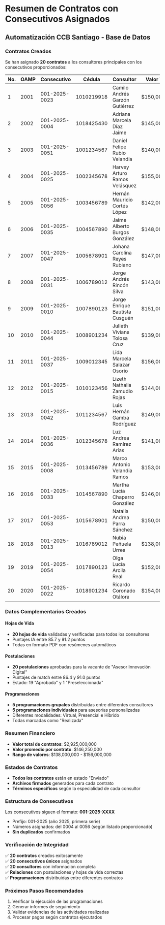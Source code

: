 # Resumen de Contratos con Consecutivos Asignados
## Automatización CCB Santiago - Base de Datos

### Contratos Creados
Se han asignado **20 contratos** a los consultores principales con los consecutivos proporcionados:

| No. | OAMP | Consecutivo | Cédula | Consultor | Valor Total | Estado |
|-----|------|-------------|--------|-----------|-------------|--------|
| 1 | 2001 | 001-2025-0023 | 1010219918 | Camilo Andrés Garzón Gutiérrez | $150,000,000 | Enviado |
| 2 | 2002 | 001-2025-0004 | 1018425430 | Adriana Marcela Díaz Jaime | $145,000,000 | Enviado |
| 3 | 2003 | 001-2025-0051 | 1001234567 | Daniel Felipe Rubio Velandia | $140,000,000 | Enviado |
| 4 | 2004 | 001-2025-0025 | 1002345678 | Harvey Arturo Ramos Velásquez | $155,000,000 | Enviado |
| 5 | 2005 | 001-2025-0056 | 1003456789 | Hernán Mauricio Cortés López | $142,000,000 | Enviado |
| 6 | 2006 | 001-2025-0035 | 1004567890 | Jaime Alberto Burgos González | $148,000,000 | Enviado |
| 7 | 2007 | 001-2025-0047 | 1005678901 | Johana Carolina Reyes Rubiano | $147,000,000 | Enviado |
| 8 | 2008 | 001-2025-0031 | 1006789012 | Jorge Andrés Rincón Silva | $143,000,000 | Enviado |
| 9 | 2009 | 001-2025-0010 | 1007890123 | Jorge Enrique Bautista Cusguén | $151,000,000 | Enviado |
| 10 | 2010 | 001-2025-0044 | 1008901234 | Julieth Viviana Tolosa Cruz | $139,000,000 | Enviado |
| 11 | 2011 | 001-2025-0037 | 1009012345 | Lida Marcela Salazar Osorio | $156,000,000 | Enviado |
| 12 | 2012 | 001-2025-0015 | 1010123456 | Lizeth Nathalia Zamudio Rojas | $144,000,000 | Enviado |
| 13 | 2013 | 001-2025-0042 | 1011234567 | Luis Hernán Gamba Rodríguez | $149,000,000 | Enviado |
| 14 | 2014 | 001-2025-0036 | 1012345678 | Luz Andrea Ramírez Arias | $141,000,000 | Enviado |
| 15 | 2015 | 001-2025-0008 | 1013456789 | Marco Antonio Velandia Ramos | $153,000,000 | Enviado |
| 16 | 2016 | 001-2025-0033 | 1014567890 | Martha Lucía Chaparro González | $146,000,000 | Enviado |
| 17 | 2017 | 001-2025-0053 | 1015678901 | Natalia Andrea Parra Sánchez | $150,000,000 | Enviado |
| 18 | 2018 | 001-2025-0013 | 1016789012 | Nubia Peñuela Urrea | $138,000,000 | Enviado |
| 19 | 2019 | 001-2025-0054 | 1017890123 | Olga Lucía Arcila Real | $152,000,000 | Enviado |
| 20 | 2020 | 001-2025-0022 | 1018901234 | Ricardo Coronado Otálora | $154,000,000 | Enviado |

### Datos Complementarios Creados

#### Hojas de Vida
- **20 hojas de vida** validadas y verificadas para todos los consultores
- Puntajes IA entre 85.7 y 91.2 puntos
- Todas en formato PDF con resúmenes automáticos

#### Postulaciones
- **20 postulaciones** aprobadas para la vacante de "Asesor Innovación Digital"
- Puntajes de match entre 86.4 y 91.0 puntos
- Estado: 19 "Aprobada" y 1 "Preseleccionada"

#### Programaciones
- **5 programaciones grupales** distribuidas entre diferentes consultores
- **5 programaciones individuales** para asesorías personalizadas
- Diferentes modalidades: Virtual, Presencial e Híbrido
- Todas marcadas como "Realizada"

### Resumen Financiero
- **Valor total de contratos**: $2,925,000,000
- **Valor promedio por contrato**: $146,250,000
- **Rango de valores**: $138,000,000 - $156,000,000

### Estados de Contratos
- **Todos los contratos** están en estado "Enviado"
- **Archivos firmados** generados para cada contrato
- **Términos específicos** según la especialidad de cada consultor

### Estructura de Consecutivos
Los consecutivos siguen el formato: **001-2025-XXXX**
- Prefijo: 001-2025 (año 2025, primera serie)
- Números asignados: del 0004 al 0056 (según listado proporcionado)
- **Sin duplicados** confirmados

### Verificación de Integridad
✅ **20 contratos** creados exitosamente  
✅ **20 consecutivos únicos** asignados  
✅ **20 consultores** con información completa  
✅ **Relaciones** con postulaciones y hojas de vida correctas  
✅ **Programaciones** distribuidas entre diferentes contratos  

### Próximos Pasos Recomendados
1. Verificar la ejecución de las programaciones
2. Generar informes de seguimiento
3. Validar evidencias de las actividades realizadas
4. Procesar pagos según contratos ejecutados 